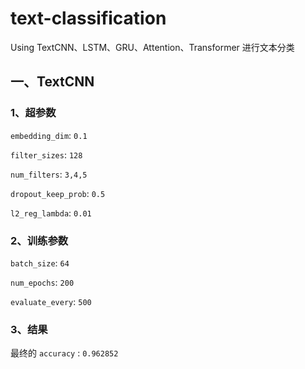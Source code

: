 # text-classification
</b>
Using TextCNN、LSTM、GRU、Attention、Transformer 进行文本分类
</b>

## 一、TextCNN 
### 1、超参数
`embedding_dim`:  `0.1` 
</b>

`filter_sizes`: `128`  
</b>

`num_filters`: `3,4,5` 
</b>

`dropout_keep_prob`: `0.5` 
</b>

`l2_reg_lambda`: `0.01` 
</b>
</b>

### 2、训练参数
`batch_size`: `64`
</b>

`num_epochs`: `200`
</b>

`evaluate_every`: `500`  
</b>

</b>

### 3、结果

</b>

 最终的  `accuracy` : `0.962852` 
